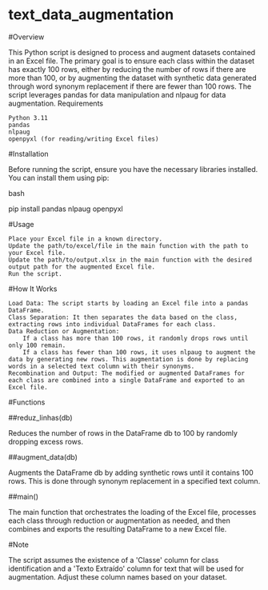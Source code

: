 # text_data_augmentation

#Overview

This Python script is designed to process and augment datasets contained in an Excel file. The primary goal is to ensure each class within the dataset has exactly 100 rows, either by reducing the number of rows if there are more than 100, or by augmenting the dataset with synthetic data generated through word synonym replacement if there are fewer than 100 rows. The script leverages pandas for data manipulation and nlpaug for data augmentation.
Requirements

    Python 3.11
    pandas
    nlpaug
    openpyxl (for reading/writing Excel files)

#Installation

Before running the script, ensure you have the necessary libraries installed. You can install them using pip:

bash

pip install pandas nlpaug openpyxl

#Usage

    Place your Excel file in a known directory.
    Update the path/to/excel/file in the main function with the path to your Excel file.
    Update the path/to/output.xlsx in the main function with the desired output path for the augmented Excel file.
    Run the script.

#How It Works

    Load Data: The script starts by loading an Excel file into a pandas DataFrame.
    Class Separation: It then separates the data based on the class, extracting rows into individual DataFrames for each class.
    Data Reduction or Augmentation:
        If a class has more than 100 rows, it randomly drops rows until only 100 remain.
        If a class has fewer than 100 rows, it uses nlpaug to augment the data by generating new rows. This augmentation is done by replacing words in a selected text column with their synonyms.
    Recombination and Output: The modified or augmented DataFrames for each class are combined into a single DataFrame and exported to an Excel file.

#Functions

##reduz_linhas(db)

Reduces the number of rows in the DataFrame db to 100 by randomly dropping excess rows.

##augment_data(db)

Augments the DataFrame db by adding synthetic rows until it contains 100 rows. This is done through synonym replacement in a specified text column.

##main()

The main function that orchestrates the loading of the Excel file, processes each class through reduction or augmentation as needed, and then combines and exports the resulting DataFrame to a new Excel file.


#Note

The script assumes the existence of a 'Classe' column for class identification and a 'Texto Extraído' column for text that will be used for augmentation. Adjust these column names based on your dataset.
